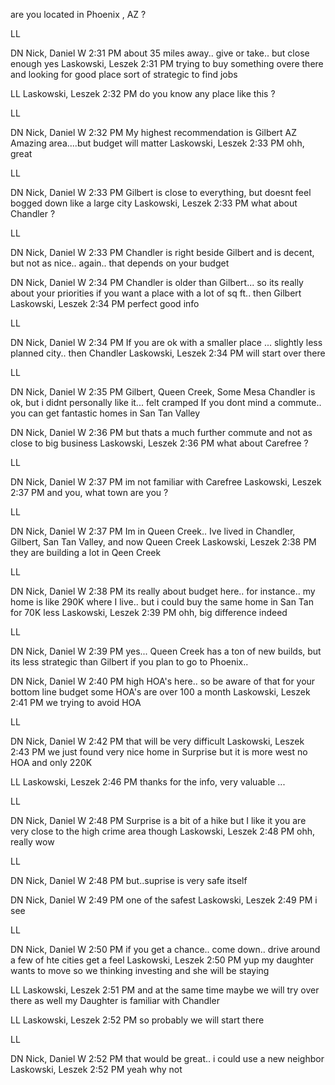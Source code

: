 are you located in Phoenix , AZ ?

LL

DN
Nick, Daniel W
2:31 PM
about 35 miles away.. give or take.. but close enough yes
Laskowski, Leszek
2:31 PM
trying to buy something overe there
and looking for good place
sort of strategic to find jobs

LL
Laskowski, Leszek
2:32 PM
do you know any place like this ?

LL

DN
Nick, Daniel W
2:32 PM
My highest recommendation is Gilbert AZ
Amazing area....but budget will matter
Laskowski, Leszek
2:33 PM
ohh, great

LL

DN
Nick, Daniel W
2:33 PM
Gilbert is close to everything, but doesnt feel bogged down like a large city
Laskowski, Leszek
2:33 PM
what about Chandler ?

LL

DN
Nick, Daniel W
2:33 PM
Chandler is right beside Gilbert and is decent, but not as nice.. again.. that depends on your budget

DN
Nick, Daniel W
2:34 PM
Chandler is older than Gilbert... so its really about your priorities
if you want a place with a lot of sq ft.. then Gilbert
Laskowski, Leszek
2:34 PM
perfect
good info

LL

DN
Nick, Daniel W
2:34 PM
If you are ok with a smaller place ... slightly less planned city.. then Chandler
Laskowski, Leszek
2:34 PM
will start over there

LL

DN
Nick, Daniel W
2:35 PM
Gilbert, Queen Creek, Some Mesa
Chandler is ok, but i didnt personally like it... felt cramped
If you dont mind a commute.. you can get fantastic homes in San Tan Valley

DN
Nick, Daniel W
2:36 PM
but thats a much further commute and not as close to big business
Laskowski, Leszek
2:36 PM
what about Carefree
?

LL

DN
Nick, Daniel W
2:37 PM
im not familiar with Carefree
Laskowski, Leszek
2:37 PM
and you, what town are you ?

LL

DN
Nick, Daniel W
2:37 PM
Im in Queen Creek..   Ive lived in Chandler, Gilbert, San Tan Valley, and now Queen Creek
Laskowski, Leszek
2:38 PM
they are building a lot in Qeen Creek

LL

DN
Nick, Daniel W
2:38 PM
its really about budget here.. for instance.. my home is like 290K where I live..
but i could buy the same home in San Tan for 70K less
Laskowski, Leszek
2:39 PM
ohh, big difference indeed

LL

DN
Nick, Daniel W
2:39 PM
yes... Queen Creek has a ton of new builds, but its less strategic than Gilbert if you plan to go to Phoenix..

DN
Nick, Daniel W
2:40 PM
high HOA's here.. so be aware of that for your bottom line budget
some HOA's are over 100 a month
Laskowski, Leszek
2:41 PM
we trying to avoid HOA

LL

DN
Nick, Daniel W
2:42 PM
that will be very difficult
Laskowski, Leszek
2:43 PM
we just found very nice home in Surprise
but it is more west
no HOA
and only 220K

LL
Laskowski, Leszek
2:46 PM
thanks for the info, very valuable ...

LL

DN
Nick, Daniel W
2:48 PM
Surprise is a bit of a hike but I like it
you are very close to the high crime area though
Laskowski, Leszek
2:48 PM
ohh, really
wow

LL

DN
Nick, Daniel W
2:48 PM
but..suprise is very safe itself

DN
Nick, Daniel W
2:49 PM
one of the safest
Laskowski, Leszek
2:49 PM
i see

LL

DN
Nick, Daniel W
2:50 PM
if you get a chance.. come down.. drive around a few of hte cities
get a feel
Laskowski, Leszek
2:50 PM
yup
my daughter wants to move
so we thinking investing and she will be staying

LL
Laskowski, Leszek
2:51 PM
and at the same time maybe we will try over there as well
my Daughter is familiar with Chandler

LL
Laskowski, Leszek
2:52 PM
so probably we will start there

LL

DN
Nick, Daniel W
2:52 PM
that would be great..  i could use a new neighbor   
Laskowski, Leszek
2:52 PM
yeah  why not

